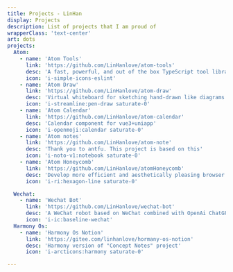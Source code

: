 ```yaml
---
title: Projects - LinHan
display: Projects
description: List of projects that I am proud of
wrapperClass: 'text-center'
art: dots
projects:
  Atom:
    - name: 'Atom Tools'
      link: 'https://github.com/LinHanlove/atom-tools'
      desc: 'A fast, powerful, and out of the box TypeScript tool library'
      icon: 'i-simple-icons-eslint'
    - name: 'Atom Draw'
      link: 'https://github.com/LinHanlove/atom-draw'
      desc: 'Virtual whiteboard for sketching hand-drawn like diagrams'
      icon: 'i-streamline:pen-draw saturate-0'
    - name: 'Atom Calendar'
      link: 'https://github.com/LinHanlove/atom-calendar'
      desc: 'Calendar component for vue3+uniapp'
      icon: 'i-openmoji:calendar saturate-0'
    - name: 'Atom notes'
      link: 'https://github.com/LinHanlove/atom-note'
      desc: 'Thank you to antfu. This project is based on this'
      icon: 'i-noto-v1:notebook saturate-0'
    - name: 'Atom Honeycomb'
      link: 'https://github.com/LinHanlove/atomHoneycomb'
      desc: 'Develop more efficient and aesthetically pleasing browser plugins'
      icon: 'i-ri:hexagon-line saturate-0'

  Wechat:
    - name: 'Wechat Bot'
      link: 'https://github.com/LinHanlove/wechat-bot'
      desc: 'A WeChat robot based on WeChat combined with OpenAi ChatGPT/Kimi/iFlytek and other AI services.'
      icon: 'i-ic:baseline-wechat'
  Harmony Os:
    - name: 'Harmony Os Notion'
      link: 'https://gitee.com/linhanlove/hormany-os-notion'
      desc: 'Harmony version of "Concept Notes" project'
      icon: 'i-arcticons:harmony saturate-0'

---
```


<!-- @layout-full-width -->

<ListProjects :projects="frontmatter.projects" />
